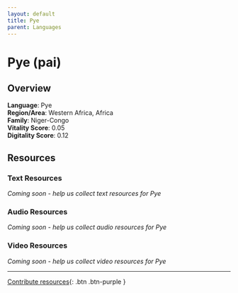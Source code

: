 ```yaml
---
layout: default
title: Pye
parent: Languages
---
```


# Pye (pai)

## Overview

**Language**: Pye  
**Region/Area**: Western Africa, Africa  
**Family**: Niger-Congo  
**Vitality Score**: 0.05  
**Digitality Score**: 0.12  

## Resources

### Text Resources
*Coming soon - help us collect text resources for Pye*

### Audio Resources
*Coming soon - help us collect audio resources for Pye*

### Video Resources
*Coming soon - help us collect video resources for Pye*

---

[Contribute resources](https://fairtrain.github.io/){: .btn .btn-purple }

